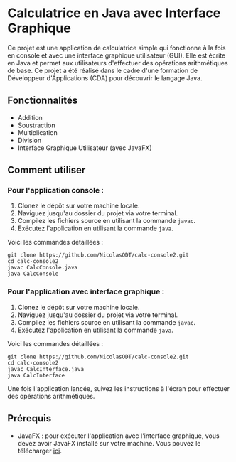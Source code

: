 # Calculatrice en Java avec Interface Graphique

Ce projet est une application de calculatrice simple qui fonctionne à la fois en console et avec une interface graphique utilisateur (GUI). Elle est écrite en Java et permet aux utilisateurs d'effectuer des opérations arithmétiques de base. Ce projet a été réalisé dans le cadre d'une formation de Développeur d'Applications (CDA) pour découvrir le langage Java.

## Fonctionnalités

- Addition
- Soustraction
- Multiplication
- Division
- Interface Graphique Utilisateur (avec JavaFX)

## Comment utiliser

### Pour l'application console :

1. Clonez le dépôt sur votre machine locale.
2. Naviguez jusqu'au dossier du projet via votre terminal.
3. Compilez les fichiers source en utilisant la commande `javac`.
4. Exécutez l'application en utilisant la commande `java`.

Voici les commandes détaillées :

```
git clone https://github.com/NicolasODT/calc-console2.git
cd calc-console2
javac CalcConsole.java
java CalcConsole
```

### Pour l'application avec interface graphique :

1. Clonez le dépôt sur votre machine locale.
2. Naviguez jusqu'au dossier du projet via votre terminal.
3. Compilez les fichiers source en utilisant la commande `javac`.
4. Exécutez l'application en utilisant la commande `java`.

Voici les commandes détaillées :

```
git clone https://github.com/NicolasODT/calc-console2.git
cd calc-console2
javac CalcInterface.java
java CalcInterface
```

Une fois l'application lancée, suivez les instructions à l'écran pour effectuer des opérations arithmétiques.

## Prérequis

- JavaFX : pour exécuter l'application avec l'interface graphique, vous devez avoir JavaFX installé sur votre machine. Vous pouvez le télécharger [ici](https://gluonhq.com/products/javafx/).
